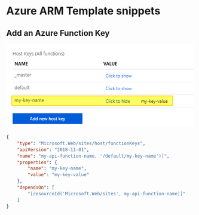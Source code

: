 # Azure ARM Template snippets

## Add an Azure Function Key

![Azure ARM Function Key](/img/2020-01-23-11-05-17.png)

```json
{
    "type": "Microsoft.Web/sites/host/functionKeys",
    "apiVersion": "2018-11-01",
    "name": "my-api-function-name, '/default/my-key-name')]",
    "properties": {
        "name": "my-key-name",
        "value": "my-key-value"
    },
    "dependsOn": [
        "[resourceId('Microsoft.Web/sites', my-api-function-name)]"
    ]
}
```
